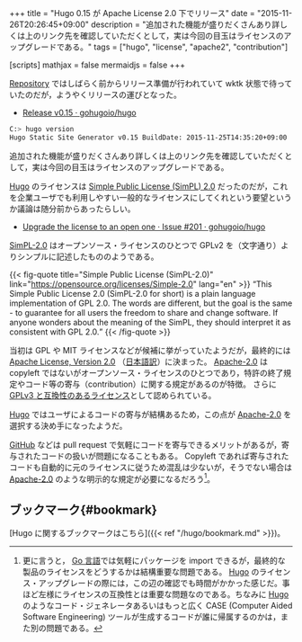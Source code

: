 +++
title = "Hugo 0.15 が Apache License 2.0 下でリリース"
date = "2015-11-26T20:26:45+09:00"
description = "追加された機能が盛りだくさんあり詳しくは上のリンク先を確認していただくとして，実は今回の目玉はライセンスのアップグレードである。"
tags = ["hugo", "license", "apache2", "contribution"]

[scripts]
  mathjax = false
  mermaidjs = false
+++

[Repository](https://github.com/gohugoio/hugo/) ではしばらく前からリリース準備が行われていて wktk 状態で待っていたのだが，ようやくリリースの運びとなった。

- [Release v0.15 · gohugoio/hugo](https://github.com/gohugoio/hugo/releases/tag/v0.15)

```bash
C:> hugo version
Hugo Static Site Generator v0.15 BuildDate: 2015-11-25T14:35:20+09:00
```

追加された機能が盛りだくさんあり詳しくは上のリンク先を確認していただくとして，実は今回の目玉はライセンスのアップグレードである。

[Hugo] のライセンスは [Simple Public License (SimPL) 2.0](https://opensource.org/licenses/Simple-2.0) だったのだが，これを企業ユーザでも利用しやすい一般的なライセンスにしてくれという要望というか議論は随分前からあったらしい。

- [Upgrade the license to an open one · Issue #201 · gohugoio/hugo](https://github.com/gohugoio/hugo/issues/201)

[SimPL-2.0] はオープンソース・ライセンスのひとつで GPLv2 を（文字通り）よりシンプルに記述したもののようである。

{{< fig-quote title="Simple Public License (SimPL-2.0)" link="https://opensource.org/licenses/Simple-2.0" lang="en" >}}
<q>This Simple Public License 2.0 (SimPL-2.0 for short) is a plain language implementation of GPL 2.0.  The words are different, but the goal is the same - to guarantee for all users the freedom to share and change software.  If anyone wonders about the meaning of the SimPL, they should interpret it as consistent with GPL 2.0.</q>
{{< /fig-quote >}}

当初は GPL や MIT ライセンスなどが候補に挙がっていたようだが，最終的には [Apache License, Version 2.0](http://www.apache.org/licenses/LICENSE-2.0) （[日本語訳](https://osdn.jp/projects/opensource/wiki/licenses%2FApache_License_2.0)）に決まった。
[Apache-2.0] は copyleft ではないがオープンソース・ライセンスのひとつであり，特許の終了規定やコード等の寄与（contribution）に関する規定があるのが特徴。
さらに [GPLv3 と互換性のあるライセンス](http://www.gnu.org/licenses/license-list.ja.html#apache2)として認められている。

[Hugo] ではユーザによるコードの寄与が結構あるため，この点が [Apache-2.0] を選択する決め手になったようだ。

[GitHub] などは pull request で気軽にコードを寄与できるメリットがあるが，寄与されたコードの扱いが問題になることもある。
Copyleft であれば寄与されたコードも自動的に元のライセンスに従うため混乱は少ないが，そうでない場合は [Apache-2.0] のような明示的な規定が必要になるだろう[^a]。

[^a]: 更に言うと， [Go 言語]では気軽にパッケージを import できるが，最終的な製品のライセンスをどうするかは結構重要な問題である。 [Hugo] のライセンス・アップグレードの際には，この辺の確認でも時間がかかった感じだ。事ほど左様にライセンスの互換性とは重要な問題なのである。ちなみに [Hugo] のようなコード・ジェネレータあるいはもっと広く CASE (Computer Aided Software Engineering) ツールが生成するコードが誰に帰属するのかは，また別の問題である。

## ブックマーク{#bookmark}

[Hugo に関するブックマークはこちら]({{< ref "/hugo/bookmark.md" >}})。

[Hugo]: https://gohugo.io/ "The world’s fastest framework for building websites | Hugo"
[SimPL-2.0]: https://opensource.org/licenses/Simple-2.0 "Simple Public License (SimPL-2.0) | Open Source Initiative"
[Apache-2.0]: http://www.apache.org/licenses/LICENSE-2.0 "Apache License, Version 2.0"
[GitHub]: https://github.com/ "GitHub"
[Go 言語]: https://golang.org/ "The Go Programming Language"
